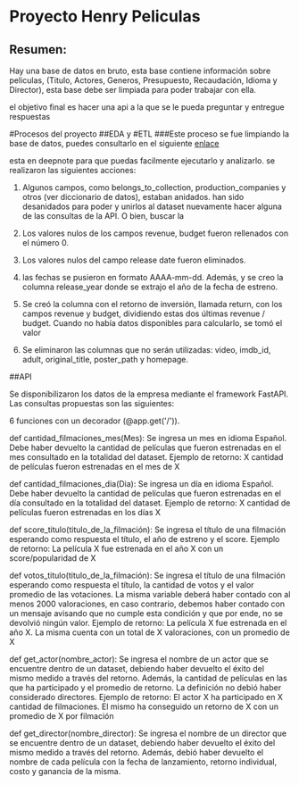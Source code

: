 # Proyecto Henry Peliculas
## Resumen:
Hay una base de datos en bruto, esta base contiene información sobre peliculas, (Titulo, Actores, Generos, Presupuesto, Recaudación, Idioma y Director), esta base debe ser limpiada para poder trabajar con ella.

el objetivo final es hacer una api a la que se le pueda preguntar y entregue respuestas

#Procesos del proyecto
##EDA y #ETL
###Este proceso se fue limpiando la base de datos, puedes consultarlo en el siguiente [enlace](https://deepnote.com/workspace/daumian-ruiz-ceed-0677a995-df7e-45a8-9540-809a03138f79/project/HenryLabs-sup-11-00606b1a-4413-426c-8abb-9db2b6644c1b/notebook/EDA%20y%20ETL%20movies_csv-57b76f0137b14d4f8755c59acc95dc0d)
 

esta en deepnote para que puedas facilmente ejecutarlo y analizarlo.
se realizaron las siguientes acciones:

1. Algunos campos, como belongs_to_collection, production_companies y otros (ver diccionario de datos), estaban anidados. han sido desanidados para poder y unirlos al dataset nuevamente hacer alguna de las consultas de la API. O bien, buscar la 

2. Los valores nulos de los campos revenue, budget fueron rellenados con el número 0.

3. Los valores nulos del campo release date fueron eliminados.

4. las fechas se pusieron en formato AAAA-mm-dd. Además, y se creo la columna release_year donde se extrajo el año de la fecha de estreno.

5. Se creó la columna con el retorno de inversión, llamada return, con los campos revenue y budget, dividiendo estas dos últimas revenue / budget. Cuando no había datos disponibles para calcularlo, se tomó el valor 

6. Se eliminaron las columnas que no serán utilizadas: video, imdb_id, adult, original_title, poster_path y homepage.





##API

Se disponibilizaron los datos de la empresa mediante el framework FastAPI. Las consultas propuestas son las siguientes:

6 funciones con un decorador (@app.get('/')).

def cantidad_filmaciones_mes(Mes): Se ingresa un mes en idioma Español. Debe haber devuelto la cantidad de películas que fueron estrenadas en el mes consultado en la totalidad del dataset.
Ejemplo de retorno: X cantidad de películas fueron estrenadas en el mes de X

def cantidad_filmaciones_dia(Dia): Se ingresa un día en idioma Español. Debe haber devuelto la cantidad de películas que fueron estrenadas en el día consultado en la totalidad del dataset.
Ejemplo de retorno: X cantidad de películas fueron estrenadas en los días X

def score_titulo(titulo_de_la_filmación): Se ingresa el título de una filmación esperando como respuesta el título, el año de estreno y el score.
Ejemplo de retorno: La película X fue estrenada en el año X con un score/popularidad de X

def votos_titulo(titulo_de_la_filmación): Se ingresa el título de una filmación esperando como respuesta el título, la cantidad de votos y el valor promedio de las votaciones. La misma variable deberá haber contado con al menos 2000 valoraciones, en caso contrario, debemos haber contado con un mensaje avisando que no cumple esta condición y que por ende, no se devolvió ningún valor.
Ejemplo de retorno: La película X fue estrenada en el año X. La misma cuenta con un total de X valoraciones, con un promedio de X

def get_actor(nombre_actor): Se ingresa el nombre de un actor que se encuentre dentro de un dataset, debiendo haber devuelto el éxito del mismo medido a través del retorno. Además, la cantidad de películas en las que ha participado y el promedio de retorno. La definición no debió haber considerado directores.
Ejemplo de retorno: El actor X ha participado en X cantidad de filmaciones. El mismo ha conseguido un retorno de X con un promedio de X por filmación

def get_director(nombre_director): Se ingresa el nombre de un director que se encuentre dentro de un dataset, debiendo haber devuelto el éxito del mismo medido a través del retorno. Además, debió haber devuelto el nombre de cada película con la fecha de lanzamiento, retorno individual, costo y ganancia de la misma.
